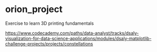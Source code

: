 # orion_project

Exercise to learn 3D printing fundamentals

https://www.codecademy.com/paths/data-analyst/tracks/dsaly-visualization-for-data-science-applications/modules/dsaly-matplotlib-challenge-projects/projects/constellations



